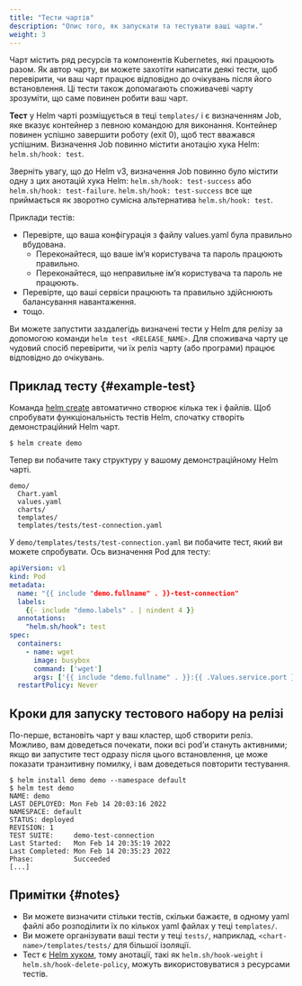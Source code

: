 ```yaml
---
title: "Тести чартів"
description: "Опис того, як запускати та тестувати ваші чарти."
weight: 3
---
```


Чарт містить ряд ресурсів та компонентів Kubernetes, які працюють разом. Як автор чарту, ви можете захотіти написати деякі тести, щоб перевірити, чи ваш чарт працює відповідно до очікувань після його встановлення. Ці тести також допомагають споживачеві чарту зрозуміти, що саме повинен робити ваш чарт.

**Тест** у Helm чарті розміщується в теці `templates/` і є визначенням Job, яке вказує контейнер з певною командою для виконання. Контейнер повинен успішно завершити роботу (exit 0), щоб тест вважався успішним. Визначення Job повинно містити анотацію хука Helm: `helm.sh/hook: test`.

Зверніть увагу, що до Helm v3, визначення Job повинно було містити одну з цих анотацій хука Helm: `helm.sh/hook: test-success` або `helm.sh/hook: test-failure`. `helm.sh/hook: test-success` все ще приймається як зворотно сумісна альтернатива `helm.sh/hook: test`.

Приклади тестів:

- Перевірте, що ваша конфігурація з файлу values.yaml була правильно вбудована.
  - Переконайтеся, що ваше імʼя користувача та пароль працюють правильно.
  - Переконайтеся, що неправильне імʼя користувача та пароль не працюють.
- Перевірте, що ваші сервіси працюють та правильно здійснюють балансування навантаження.
- тощо.

Ви можете запустити заздалегідь визначені тести у Helm для релізу за допомогою команди `helm test <RELEASE_NAME>`. Для споживача чарту це чудовий спосіб перевірити, чи їх реліз чарту (або програми) працює відповідно до очікувань.

## Приклад тесту {#example-test}

Команда [helm create](/docs/helm/helm_create) автоматично створює кілька тек і файлів. Щоб спробувати функціональність тестів Helm, спочатку створіть демонстраційний Helm чарт.

```console
$ helm create demo
```

Тепер ви побачите таку структуру у вашому демонстраційному Helm чарті.

```none
demo/
  Chart.yaml
  values.yaml
  charts/
  templates/
  templates/tests/test-connection.yaml
```

У `demo/templates/tests/test-connection.yaml` ви побачите тест, який ви можете спробувати. Ось визначення Pod для тесту:

```yaml
apiVersion: v1
kind: Pod
metadata:
  name: "{{ include "demo.fullname" . }}-test-connection"
  labels:
    {{- include "demo.labels" . | nindent 4 }}
  annotations:
    "helm.sh/hook": test
spec:
  containers:
    - name: wget
      image: busybox
      command: ['wget']
      args: ['{{ include "demo.fullname" . }}:{{ .Values.service.port }}']
  restartPolicy: Never
```

## Кроки для запуску тестового набору на релізі

По-перше, встановіть чарт у ваш кластер, щоб створити реліз. Можливо, вам доведеться почекати, поки всі podʼи стануть активними; якщо ви запустите тест одразу після цього встановлення, це може показати транзитивну помилку, і вам доведеться повторити тестування.

```console
$ helm install demo demo --namespace default
$ helm test demo
NAME: demo
LAST DEPLOYED: Mon Feb 14 20:03:16 2022
NAMESPACE: default
STATUS: deployed
REVISION: 1
TEST SUITE:     demo-test-connection
Last Started:   Mon Feb 14 20:35:19 2022
Last Completed: Mon Feb 14 20:35:23 2022
Phase:          Succeeded
[...]
```

## Примітки {#notes}

- Ви можете визначити стільки тестів, скільки бажаєте, в одному yaml файлі або розподілити їх по кількох yaml файлах у теці `templates/`.
- Ви можете організувати ваші тести у теці `tests/`, наприклад, `<chart-name>/templates/tests/` для більшої ізоляції.
- Тест є [Helm хуком](/docs/charts_hooks/), тому анотації, такі як `helm.sh/hook-weight` і `helm.sh/hook-delete-policy`, можуть використовуватися з ресурсами тестів.
